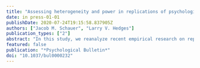 ```yaml
---
title: "Assessing heterogeneity and power in replications of psychological experiments"
date: in press-01-01
publishDate: 2020-07-24T19:15:58.837905Z
authors: ["Jacob M. Schauer", "Larry V. Hedges"]
publication_types: ["2"]
abstract: "In this study, we reanalyze recent empirical research on replication from a meta-analytic perspective. We argue that there are different ways to define 'replication failure,' and that analyses can focus on exploring variation among replication studies or assess whether their results contradict the findings of the original study. We apply this framework to a set of psychological findings that have been replicated and assess the sensitivity of these analyses. We find that tests for replication that involve only a single replication study are almost always severely underpowered. Among the 40 findings for which ensembles of multisite direct replications were conducted, we find that between 11 and 17 (28% to 43%) ensembles produced heterogeneous effects, depending on how replication is defined. This heterogeneity could not be completely explained by moderators documented by replication research programs. We also find that these ensembles were not always well-powered to detect potentially meaningful values of heterogeneity. Finally, we identify several discrepancies between the results of original studies and the distribution of effects found by multisite replications but note that these analyses also have low power. We conclude by arguing that efforts to assess replication would benefit from further methodological work on designing replication studies to ensure analyses are sufficiently sensitive."
featured: false
publication: "*Psychological Bulletin*"
doi: "10.1037/bul0000232"
---
```


